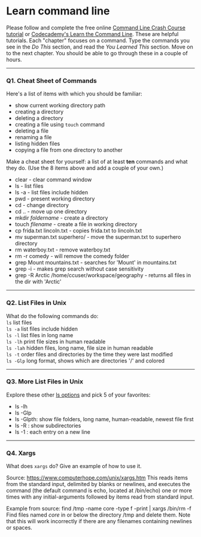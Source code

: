 # Learn command line

Please follow and complete the free online [Command Line Crash Course
tutorial](https://web.archive.org/web/20160708171659/http://cli.learncodethehardway.org/book/) or [Codecademy's Learn the Command Line](https://www.codecademy.com/learn/learn-the-command-line). These are helpful tutorials. Each "chapter" focuses on a command. Type the commands you see in the _Do This_ section, and read the _You Learned This_ section. Move on to the next chapter. You should be able to go through these in a couple of hours.

---

### Q1.  Cheat Sheet of Commands  

Here's a list of items with which you should be familiar:  
* show current working directory path
* creating a directory
* deleting a directory
* creating a file using `touch` command
* deleting a file
* renaming a file
* listing hidden files
* copying a file from one directory to another

Make a cheat sheet for yourself: a list of at least **ten** commands and what they do.  (Use the 8 items above and add a couple of your own.)  

> > 
* clear - clear command window
* ls - list files
* ls -a - list files include hidden
* pwd - present working directory
* cd - change directory
* cd .. - move up one directory
* mkdir *foldername* - create a directory
* touch *filename* - create a file in working directory
* cp frida.txt lincoln.txt - copies frida.txt to lincoln.txt
* mv superman.txt superhero/ - move the superman.txt to superhero directory
* rm waterboy.txt - remove waterboy.txt
* rm -r comedy - will remove the comedy folder
* grep Mount mountains.txt - searches for 'Mount' in mountains.txt
* grep -i - makes grep search without case sensitivity
* grep -R Arctic /home/ccuser/workspace/geography - returns all files in the dir with 'Arctic'

---

### Q2.  List Files in Unix   

What do the following commands do:  
`ls` list files  
`ls -a`  list files include hidden  
`ls -l`  list files in long name  
`ls -lh` print file sizes in  human readable  
`ls -lah` hidden files, long name, file size in human readable   
`ls -t` order files and directories by the time they were last modified    
`ls -Glp` long format, shows which are directories '/' and colored  

---

### Q3.  More List Files in Unix  

Explore these other [ls options](http://www.techonthenet.com/unix/basic/ls.php) and pick 5 of your favorites:

> > 
* ls -lh
* ls -Glp
* ls -Glpth: show file folders, long name, human-readable, newest file first
* ls -R : show subdirectories
* ls -1 : each entry on a new line

---

### Q4.  Xargs   

What does `xargs` do? Give an example of how to use it.

> >
Source: https://www.computerhope.com/unix/xargs.htm
This reads items from the standard input, delimited by blanks or newlines, and executes the command (the default command is echo, located at /bin/echo) one or more times with any initial-arguments followed by items read from standard input. 

Example from source:
find /tmp -name core -type f -print | xargs /bin/rm -f
Find files named *core* in or below the directory /tmp and delete them. Note that this will work incorrectly if there are any filenames containing newlines or spaces.

 

